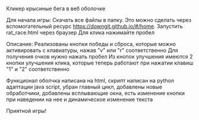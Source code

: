 Кликер крысиные бега в веб оболочке

Для начала игры:
  Скачать все файлы в папку. Это можно сделать через вспомогательный ресурс https://downgit.github.io/#/home.
  Запустить rat_race.html через браузер
  Для клика нажимайте пробел

Описание:
  Реализованы кнопки победы и сброса, которые можно активировать с клавиатуры, нажав "v" или "r" соответственно
  Для получения очков нужно нажать пробел
  Из кнопок улучшения имеются 2 кнопки улучшения клика, которые теперь работают при нажатии клавиш "1" и "2" соответственно

Функционал
  оболчка написана на html, 
  скрипт написан на python адаптации java script,
  убран главный цикл, добавлены новые обработчики, 
  добавлены всплывающие окна, 
  есть изменение кнопки при наведении на нее и динамическое изменение текста

Приятной игры!

